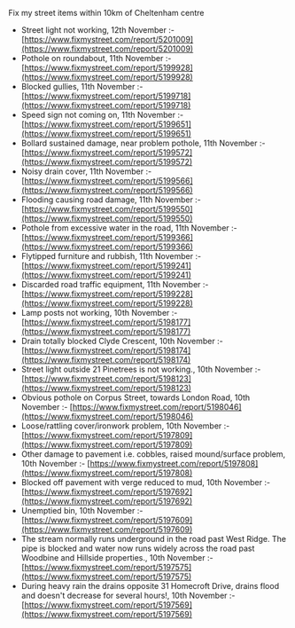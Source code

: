 Fix my street items within 10km of Cheltenham centre

<!-- fix_marker starts -->

- Street light not working, 12th November :- [https://www.fixmystreet.com/report/5201009](https://www.fixmystreet.com/report/5201009)
- Pothole on roundabout, 11th November :- [https://www.fixmystreet.com/report/5199928](https://www.fixmystreet.com/report/5199928)
- Blocked gullies, 11th November :- [https://www.fixmystreet.com/report/5199718](https://www.fixmystreet.com/report/5199718)
- Speed sign not coming on, 11th November :- [https://www.fixmystreet.com/report/5199651](https://www.fixmystreet.com/report/5199651)
- Bollard sustained damage, near problem pothole, 11th November :- [https://www.fixmystreet.com/report/5199572](https://www.fixmystreet.com/report/5199572)
- Noisy drain cover, 11th November :- [https://www.fixmystreet.com/report/5199566](https://www.fixmystreet.com/report/5199566)
- Flooding causing road damage, 11th November :- [https://www.fixmystreet.com/report/5199550](https://www.fixmystreet.com/report/5199550)
- Pothole from excessive water in the road, 11th November :- [https://www.fixmystreet.com/report/5199366](https://www.fixmystreet.com/report/5199366)
- Flytipped furniture and rubbish, 11th November :- [https://www.fixmystreet.com/report/5199241](https://www.fixmystreet.com/report/5199241)
- Discarded road traffic equipment, 11th November :- [https://www.fixmystreet.com/report/5199228](https://www.fixmystreet.com/report/5199228)
- Lamp posts not working, 10th November :- [https://www.fixmystreet.com/report/5198177](https://www.fixmystreet.com/report/5198177)
- Drain totally blocked Clyde Crescent, 10th November :- [https://www.fixmystreet.com/report/5198174](https://www.fixmystreet.com/report/5198174)
- Street light outside 21 Pinetrees is not working., 10th November :- [https://www.fixmystreet.com/report/5198123](https://www.fixmystreet.com/report/5198123)
- Obvious pothole on Corpus Street, towards London Road, 10th November :- [https://www.fixmystreet.com/report/5198046](https://www.fixmystreet.com/report/5198046)
- Loose/rattling cover/ironwork problem, 10th November :- [https://www.fixmystreet.com/report/5197809](https://www.fixmystreet.com/report/5197809)
- Other damage to pavement i.e. cobbles, raised mound/surface problem, 10th November :- [https://www.fixmystreet.com/report/5197808](https://www.fixmystreet.com/report/5197808)
- Blocked off pavement with verge reduced to mud, 10th November :- [https://www.fixmystreet.com/report/5197692](https://www.fixmystreet.com/report/5197692)
- Unemptied bin, 10th November :- [https://www.fixmystreet.com/report/5197609](https://www.fixmystreet.com/report/5197609)
- The stream normally runs underground in the road past West Ridge. The pipe is blocked and water now runs widely across the road past Woodbine and Hillside properties., 10th November :- [https://www.fixmystreet.com/report/5197575](https://www.fixmystreet.com/report/5197575)
- During heavy rain the drains opposite 31 Homecroft Drive, drains flood and doesn't decrease for several hours!, 10th November :- [https://www.fixmystreet.com/report/5197569](https://www.fixmystreet.com/report/5197569)

<!-- fix_marker ends -->